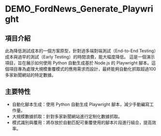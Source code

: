 # DEMO_FordNews_Generate_Playwright
## 項目介紹

此為降低測試成本的一個方案原型，針對過多端對端測試（End-to-End Testing）成本與過早的測試（Early Testing）的時間浪費，能大幅度降低。
這是一個演示項目，旨在展示如何使用 Python 自動生成基於 Node.js 的 Playwright 腳本。這個項目專為處理大規模重覆模式的應用需求而設計，最終能夠自動化抓取超過100多家新聞網站的特定數據。

## 主要特性

- 自動化腳本生成：使用 Python 自動生成 Playwright 腳本，減少手動編寫工作量。
- 大規模數據抓取：針對多家新聞網站進行定制化數據抓取。
- 模式識別與覆用：將存放於自動匹配可重覆使用的腳本片段進行組合，提高效率。


